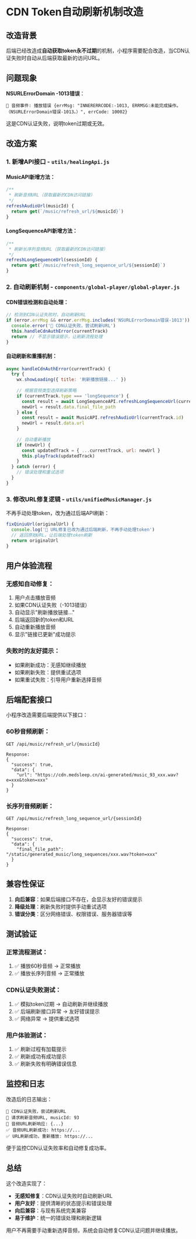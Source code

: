 # CDN Token自动刷新机制改造

## 改造背景

后端已经改造成**自动获取token永不过期**的机制，小程序需要配合改造，当CDN认证失败时自动从后端获取最新的访问URL。

## 问题现象

**NSURLErrorDomain -1013错误**：
```
🎵 音频事件: 播放错误 {errMsg: "INNERERRCODE:-1013, ERRMSG:未能完成操作。（NSURLErrorDomain错误-1013。）", errCode: 10002}
```

这是CDN认证失败，说明token过期或无效。

## 改造方案

### 1. **新增API接口** - `utils/healingApi.js`

#### MusicAPI新增方法：
```javascript
/**
 * 刷新音频URL（获取最新的CDN访问链接）
 */
refreshAudioUrl(musicId) {
  return get(`/music/refresh_url/${musicId}`)
}
```

#### LongSequenceAPI新增方法：
```javascript
/**
 * 刷新长序列音频URL（获取最新的CDN访问链接）
 */
refreshLongSequenceUrl(sessionId) {
  return get(`/music/refresh_long_sequence_url/${sessionId}`)
}
```

### 2. **自动刷新机制** - `components/global-player/global-player.js`

#### CDN错误检测和自动处理：
```javascript
// 检测到CDN认证失败时，自动刷新URL
if (error.errMsg && error.errMsg.includes('NSURLErrorDomain错误-1013')) {
  console.error('🔐 CDN认证失败，尝试刷新URL')
  this.handleCdnAuthError(currentTrack)
  return // 不显示错误提示，让刷新流程处理
}
```

#### 自动刷新和重播机制：
```javascript
async handleCdnAuthError(currentTrack) {
  try {
    wx.showLoading({ title: '刷新播放链接...' })
    
    // 根据音频类型选择刷新策略
    if (currentTrack.type === 'longSequence') {
      const result = await LongSequenceAPI.refreshLongSequenceUrl(currentTrack.sessionId)
      newUrl = result.data.final_file_path
    } else {
      const result = await MusicAPI.refreshAudioUrl(currentTrack.id)
      newUrl = result.data.url
    }
    
    // 自动重新播放
    if (newUrl) {
      const updatedTrack = { ...currentTrack, url: newUrl }
      this.playTrack(updatedTrack)
    }
  } catch (error) {
    // 错误处理和重试选项
  }
}
```

### 3. **修改URL修复逻辑** - `utils/unifiedMusicManager.js`

不再手动处理token，改为通过后端API刷新：
```javascript
fixQiniuUrl(originalUrl) {
  console.log('🔄 URL修复已改为通过后端刷新，不再手动处理token')
  // 返回原始URL，让后端处理token刷新
  return originalUrl
}
```

## 用户体验流程

### **无感知自动修复**：
1. 用户点击播放音频
2. 如果CDN认证失败（-1013错误）
3. 自动显示"刷新播放链接..."
4. 后端返回新的token和URL  
5. 自动重新播放音频
6. 显示"链接已更新"成功提示

### **失败时的友好提示**：
- 如果刷新成功：无感知继续播放
- 如果刷新失败：提供重试选项
- 如果重试失败：引导用户重新选择音频

## 后端配套接口

小程序改造需要后端提供以下接口：

### 60秒音频刷新：
```
GET /api/music/refresh_url/{musicId}

Response:
{
  "success": true,
  "data": {
    "url": "https://cdn.medsleep.cn/ai-generated/music_93_xxx.wav?e=xxx&token=xxx"
  }
}
```

### 长序列音频刷新：
```
GET /api/music/refresh_long_sequence_url/{sessionId}

Response:
{
  "success": true,
  "data": {
    "final_file_path": "/static/generated_music/long_sequences/xxx.wav?token=xxx"
  }
}
```

## 兼容性保证

1. **向后兼容**：如果后端接口不存在，会显示友好的错误提示
2. **降级处理**：刷新失败时提供手动重试选项
3. **错误分类**：区分网络错误、权限错误、服务器错误等

## 测试验证

### 正常流程测试：
1. ✅ 播放60秒音频 → 正常播放
2. ✅ 播放长序列音频 → 正常播放

### CDN认证失败测试：
1. ✅ 模拟token过期 → 自动刷新并继续播放
2. ✅ 后端刷新接口异常 → 友好错误提示
3. ✅ 网络异常 → 提供重试选项

### 用户体验测试：
1. ✅ 刷新过程有加载提示
2. ✅ 刷新成功有成功提示
3. ✅ 刷新失败有明确错误信息

## 监控和日志

改造后的日志输出：
```
🔐 CDN认证失败，尝试刷新URL
🔄 请求刷新音频URL, musicId: 93
🔄 音频URL刷新响应: {...}
✅ 音频URL刷新成功: https://...
✅ URL刷新成功，重新播放: https://...
```

便于监控CDN认证失败率和自动修复成功率。

## 总结

这个改造实现了：
- **无感知修复**：CDN认证失败时自动刷新URL
- **用户友好**：提供清晰的状态提示和错误处理
- **向后兼容**：与现有系统完美兼容
- **易于维护**：统一的错误处理和刷新逻辑

用户不再需要手动重新选择音频，系统会自动修复CDN认证问题并继续播放。
